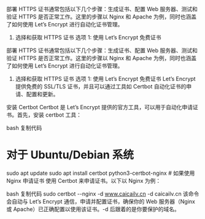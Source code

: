 
部署 HTTPS 证书通常包括以下几个步骤：生成证书、配置 Web 服务器、测试和验证 HTTPS 是否正常工作。这里的步骤以 Nginx 和 Apache 为例，同时也涵盖了如何使用 Let’s Encrypt 进行自动化证书管理。

1. 选择和获取 HTTPS 证书
选项 1: 使用 Let’s Encrypt 免费证书

部署 HTTPS 证书通常包括以下几个步骤：生成证书、配置 Web 服务器、测试和验证 HTTPS 是否正常工作。这里的步骤以 Nginx 和 Apache 为例，同时也涵盖了如何使用 Let’s Encrypt 进行自动化证书管理。

1. 选择和获取 HTTPS 证书
选项 1: 使用 Let’s Encrypt 免费证书
Let’s Encrypt 提供免费的 SSL/TLS 证书，并且可以通过工具如 Certbot 自动化证书的申请、配置和更新。

安装 Certbot
Certbot 是 Let’s Encrypt 提供的官方工具，可以用于自动化申请证书。首先，安装 certbot 工具：

bash
复制代码
# 对于 Ubuntu/Debian 系统
sudo apt update
sudo apt install certbot python3-certbot-nginx  # 如果使用 Nginx
申请证书
使用 Certbot 来申请证书。以下以 Nginx 为例：

bash
复制代码
sudo certbot --nginx -d www.caicailv.cn -d caicailv.cn
该命令会自动与 Let’s Encrypt 通信，申请并配置证书，确保你的 Web 服务器（Nginx 或 Apache）已正确配置以使用该证书。-d 后跟着的是你要保护的域名。
